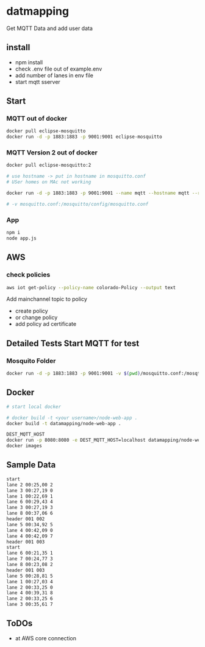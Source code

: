 # datmapping

Get MQTT Data and add user data

## install

* npm install
* check .env file out of example.env
* add number of lanes in env file
* start mqtt sserver

## Start

### MQTT out of docker

```bash
docker pull eclipse-mosquitto
docker run -d -p 1883:1883 -p 9001:9001 eclipse-mosquitto
```
### MQTT Version 2 out of docker

```bash
docker pull eclipse-mosquitto:2 

# use hostname -> put in hostname in mosquitto.conf
# USer homes on MAc not working

docker run -d -p 1883:1883 -p 9001:9001 --name mqtt --hostname mqtt --rm -v /tmp/mosquitto:/mosquitto/config eclipse-mosquitto:2

# -v mosquitto.conf:/mosquitto/config/mosquitto.conf

```

### App

```bash
npm i
node app.js
```

## AWS

### check policies

```bash
aws iot get-policy --policy-name colorado-Policy --output text
```

Add mainchannel topic to policy 

* create policy
* or change policy
* add policy ad certificate

## Detailed Tests Start MQTT for test

### Mosquito Folder

```bash
docker run -d -p 1883:1883 -p 9001:9001 -v $(pwd)/mosquitto.conf:/mosqtto/config/mosquitto.conf -v /mosquitto/data -v $(pwd)/log:/mosquitto/log eclipse-mosquitto
```

## Docker

```bash
# start local docker

# docker build -t <your username>/node-web-app . 
docker build -t datamapping/node-web-app .

DEST_MQTT_HOST
docker run -p 8080:8080 -e DEST_MQTT_HOST=localhost datamapping/node-web-app
docker images
```


## Sample Data

```bash
start
lane 2 00:25,00 2 
lane 3 00:27,19 0 
lane 1 00:22,69 1 
lane 6 00:29,43 4 
lane 3 00:27,19 3 
lane 8 00:37,06 6 
header 001 002
lane 5 00:34,92 5 
lane 4 00:42,09 0 
lane 4 00:42,09 7 
header 001 003
start
lane 6 00:21,35 1 
lane 7 00:24,77 3 
lane 8 00:23,08 2 
header 001 003
lane 5 00:28,81 5 
lane 1 00:27,03 4 
lane 2 00:33,25 0 
lane 4 00:39,31 8 
lane 2 00:33,25 6 
lane 3 00:35,61 7 
```

## ToDOs

* at AWS core connection
